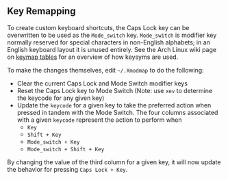 ## Key Remapping
To create custom keyboard shortcuts, the Caps Lock key can be overwritten to be used as
the `Mode_switch` key. `Mode_switch` is modifier key normally reserved for special
characters in non-English alphabets; in an English keyboard layout it is unused
entirely. See the Arch Linux wiki page on
[keymap tables](https://wiki.archlinux.org/index.php/Xmodmap#Keymap_table) for an
overview of how keysyms are used.

To make the changes themselves, edit `~/.Xmodmap` to do the following:
* Clear the current Caps Lock and Mode Switch modifier keys
* Reset the Caps Lock key to Mode Switch (Note: use `xev` to determine the keycode
for any given key)
* Update the `keycode` for a given key to take the preferred action when pressed
in tandem with the Mode Switch. The four columns associated with a given `keycode` represent
the action to perform when 
  * `Key`
  * `Shift + Key`
  * `Mode_switch + Key`
  * `Mode_switch + Shift + Key`

By changing the value of the third column for a given key, it will now update the behavior
for pressing `Caps Lock + Key`.



